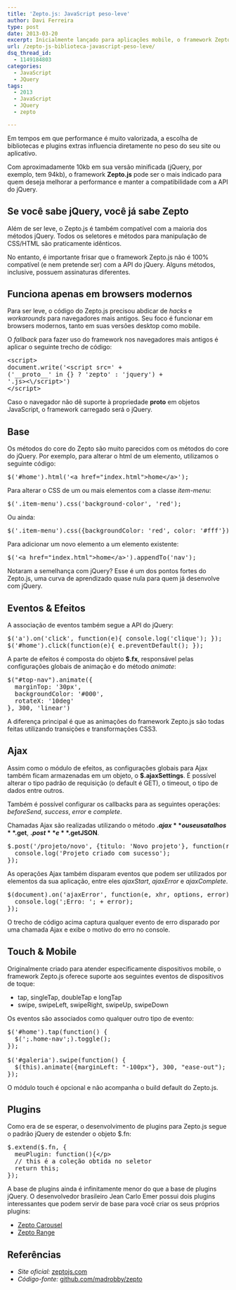 ```yaml
---
title: 'Zepto.js: JavaScript peso-leve'
author: Davi Ferreira
type: post
date: 2013-03-20
excerpt: Inicialmente lançado para aplicações mobile, o framework Zepto.js começa a ganhar espaço também no desktop graças ao seu peso reduzido e a sua alta compatibilidade com jQuery.
url: /zepto-js-biblioteca-javascript-peso-leve/
dsq_thread_id:
  - 1149184803
categories:
  - JavaScript
  - JQuery
tags:
  - 2013
  - JavaScript
  - JQuery
  - zepto

---
```

Em tempos em que performance é muito valorizada, a escolha de bibliotecas e plugins extras influencia diretamente no peso do seu site ou aplicativo. 

Com aproximadamente 10kb em sua versão minificada (jQuery, por exemplo, tem 94kb), o framework **Zepto.js** pode ser o mais indicado para quem deseja melhorar a performance e manter a compatibilidade com a API do jQuery.

## Se você sabe jQuery, você já sabe Zepto

Além de ser leve, o Zepto.js é também compatível com a maioria dos métodos jQuery. Todos os seletores e métodos para manipulação de CSS/HTML são praticamente idênticos.

No entanto, é importante frisar que o framework Zepto.js não é 100% compatível (e nem pretende ser) com a API do jQuery. Alguns métodos, inclusive, possuem assinaturas diferentes.

## Funciona apenas em browsers modernos

Para ser leve, o código do Zepto.js precisou abdicar de _hacks_ e _workarounds_ para navegadores mais antigos. Seu foco é funcionar em browsers modernos, tanto em suas versões desktop como mobile.

O _fallback_ para fazer uso do framework nos navegadores mais antigos é aplicar o seguinte trecho de código:

<pre class="lang-javascript">&lt;script&gt;
document.write('&lt;script src=' +
('__proto__' in {} ? 'zepto' : 'jquery') +
'.js&gt;&lt;\/script&gt;')
&lt;/script&gt;</pre>

Caso o navegador não dê suporte à propriedade **proto** em objetos JavaScript, o framework carregado será o jQuery.

## Base

Os métodos do core do Zepto são muito parecidos com os métodos do core do jQuery. Por exemplo, para alterar o html de um elemento, utilizamos o seguinte código: 

<pre class="lang-javascript">$('#home').html('&lt;a href="index.html"&gt;home&lt;/a&gt;');</pre>

Para alterar o CSS de um ou mais elementos com a classe _item-menu_:

<pre class="lang-javascript">$('.item-menu').css('background-color', 'red');</pre>

Ou ainda:

<pre class="lang-javascript">$('.item-menu').css({backgroundColor: 'red', color: '#fff'});</pre>

Para adicionar um novo elemento a um elemento existente:

<pre class="lang-javascript">$('&lt;a href="index.html"&gt;home&lt;/a&gt;').appendTo('nav');</pre>

Notaram a semelhança com jQuery? Esse é um dos pontos fortes do Zepto.js, uma curva de aprendizado quase nula para quem já desenvolve com jQuery.

## Eventos & Efeitos

A associação de eventos também segue a API do jQuery:

<pre class="lang-javascript">$('a').on('click', function(e){ console.log('clique'); });
$('#home').click(function(e){ e.preventDefault(); });</pre>

A parte de efeitos é composta do objeto **$.fx**, responsável pelas configurações globais de animação e do método _animate_:

<pre class="lang-javascript">$("#top-nav").animate({
  marginTop: '30px',
  backgroundColor: '#000',
  rotateX: '10deg'
}, 300, 'linear')</pre>

A diferença principal é que as animações do framework Zepto.js são todas feitas utilizando transições e transformações CSS3.

## Ajax

Assim como o módulo de efeitos, as configurações globais para Ajax também ficam armazenadas em um objeto, o **$.ajaxSettings**. É possível alterar o tipo padrão de requisição (o default é GET), o timeout, o tipo de dados entre outros.

Também é possível configurar os callbacks para as seguintes operações: _beforeSend_, _success_, _error_ e _complete_.

Chamadas Ajax são realizadas utilizando o método **$.ajax** ou seus atalhos **$.get**, **$.post** e **$.getJSON**.

<pre class="lang-javascript">$.post('/projeto/novo', {titulo: 'Novo projeto'}, function(response){
  console.log('Projeto criado com sucesso');
});</pre>

As operações Ajax também disparam eventos que podem ser utilizados por elementos da sua aplicação, entre eles _ajaxStart_, _ajaxError_ e _ajaxComplete_.

<pre class="lang-javascript">$(document).on('ajaxError', function(e, xhr, options, error){
  console.log(';Erro: '; + error);
});</pre>

O trecho de código acima captura qualquer evento de erro disparado por uma chamada Ajax e exibe o motivo do erro no console.

## Touch & Mobile

Originalmente criado para atender especificamente dispositivos mobile, o framework Zepto.js oferece suporte aos seguintes eventos de dispositivos de toque:

  * tap, singleTap, doubleTap e longTap 
  * swipe, swipeLeft, swipeRight, swipeUp, swipeDown 

Os eventos são associados como qualquer outro tipo de evento:

<pre class="lang-javascript">$('#home').tap(function() {
  $(';.home-nav';).toggle();
});

$('#galeria').swipe(function() {
  $(this).animate({marginLeft: "-100px"}, 300, "ease-out");
});</pre>

O módulo touch é opcional e não acompanha o build default do Zepto.js.

## Plugins

Como era de se esperar, o desenvolvimento de plugins para Zepto.js segue o padrão jQuery de estender o objeto $.fn:

<pre class="lang-javascript">$.extend($.fn, {
  meuPlugin: function(){&lt;/p>
  // this é a coleção obtida no seletor
  return this;
});</pre>

A base de plugins ainda é infinitamente menor do que a base de plugins jQuery. O desenvolvedor brasileiro Jean Carlo Emer possui dois plugins interessantes que podem servir de base para você criar os seus próprios plugins:

  * [Zepto Carousel][1] 
  * [Zepto Range][2] 

## Referências

  * _Site oficial:_ [zeptojs.com][3]
  * _Código-fonte:_ [github.com/madrobby/zepto][4]

 [1]: http://jcemer.com/zepto-carousel/
 [2]: http://jcemer.com/zepto-range/
 [3]: http://zeptojs.com/
 [4]: https://github.com/madrobby/zepto